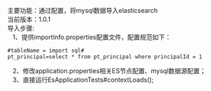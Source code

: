 主要功能：通过配置，将mysql数据导入elasticsearch <br>
当前版本：1.0.1 <br>
导入步骤:<br>
&nbsp;&nbsp;&nbsp;1、提供importInfo.properties配置文件，配置规范如下：<br>
```
#tableName = import sql#
pt_principal=select * from pt_principal where principalId = 1
```
&nbsp;&nbsp;&nbsp;2、修改application.properties相关ES节点配置、mysql数据源配置；<br>
&nbsp;&nbsp;&nbsp;3、直接运行EsApplicationTests#contextLoads();<br>
     
    
